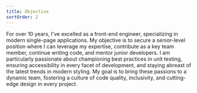 ```yaml
---
title: Objective
sortOrder: 2
---
```


For over 10 years, I've excelled as a front-end engineer, specializing in modern single-page 
applications. My objective is to secure a senior-level position where I can leverage my 
expertise, contribute as a key team member, continue writing code, and mentor junior 
developers. I am particularly passionate about championing best practices in unit testing, 
ensuring accessibility in every facet of development, and staying abreast of the latest 
trends in modern styling. My goal is to bring these passions to a dynamic team, fostering 
a culture of code quality, inclusivity, and cutting-edge design in every project.
